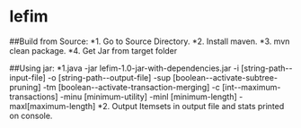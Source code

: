 # lefim

##Build from Source:
*1. Go to Source Directory.
*2. Install maven.
*3. mvn clean package.
*4. Get Jar from target folder


##Using jar:
*1.java -jar lefim-1.0-jar-with-dependencies.jar  -i [string-path--input-file] -o [string-path--output-file] -sup [boolean--activate-subtree-pruning] -tm [boolean--activate-transaction-merging] -c [int--maximum-transactions] -minu [minimum-utility] -minl [minimum-length] -maxl[maximum-length]
*2. Output Itemsets in output file and stats printed on console.